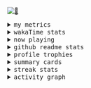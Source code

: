 [![🐙](https://hits.seeyoufarm.com/api/count/incr/badge.svg?url=https%3A%2F%2Fgithub.com%2Fktnkk%2Fhit-counter&count_bg=%23070707&title_bg=%23070707&icon=&icon_color=%23E7E7E7&title=visitors&edge_flat=true)](https://hits.seeyoufarm.com)

<details>
  <summary> <samp>my metrics</samp></summary>
  
  <br>
  
 ![🐳](https://github.com/kkhys/kkhys/blob/main/github-metrics.svg)
  
  ***
</details>

<details>
  <summary> <samp>wakaTime stats</samp></summary>
  
  <br>
  
<!--START_SECTION:waka-->
![Code Time](http://img.shields.io/badge/Code%20Time-3%2C962%20hrs%2052%20mins-blue)

**🐱 My GitHub Data** 

> 📦 5.1 MB Used in GitHub's Storage 
 > 
> 🏆 1,804 Contributions in the Year 2024
 > 
> 💼 Opted to Hire
 > 
> 📜 9 Public Repositories 
 > 
> 🔑 23 Private Repositories 
 > 
**I'm an Early 🐤** 

```text
🌞 Morning                9125 commits        ███████░░░░░░░░░░░░░░░░░░   28.23 % 
🌆 Daytime                7236 commits        ██████░░░░░░░░░░░░░░░░░░░   22.39 % 
🌃 Evening                13422 commits       ██████████░░░░░░░░░░░░░░░   41.53 % 
🌙 Night                  2537 commits        ██░░░░░░░░░░░░░░░░░░░░░░░   07.85 % 
```
📅 **I'm Most Productive on Sunday** 

```text
Monday                   4013 commits        ███░░░░░░░░░░░░░░░░░░░░░░   12.42 % 
Tuesday                  4431 commits        ███░░░░░░░░░░░░░░░░░░░░░░   13.71 % 
Wednesday                4387 commits        ███░░░░░░░░░░░░░░░░░░░░░░   13.57 % 
Thursday                 4406 commits        ███░░░░░░░░░░░░░░░░░░░░░░   13.63 % 
Friday                   4568 commits        ████░░░░░░░░░░░░░░░░░░░░░   14.13 % 
Saturday                 4812 commits        ████░░░░░░░░░░░░░░░░░░░░░   14.89 % 
Sunday                   5703 commits        ████░░░░░░░░░░░░░░░░░░░░░   17.65 % 
```


📊 **This Week I Spent My Time On** 

```text
🕑︎ Time Zone: Asia/Tokyo

💬 Programming Languages: 
Other                    45 hrs 56 mins      ███████████████░░░░░░░░░░   61.02 % 
Java                     16 hrs 37 mins      ██████░░░░░░░░░░░░░░░░░░░   22.08 % 
TypeScript               8 hrs 50 mins       ███░░░░░░░░░░░░░░░░░░░░░░   11.74 % 
HTML                     1 hr 58 mins        █░░░░░░░░░░░░░░░░░░░░░░░░   02.62 % 
Play2                    47 mins             ░░░░░░░░░░░░░░░░░░░░░░░░░   01.05 % 

🔥 Editors: 
Chrome                   45 hrs 57 mins      ███████████████░░░░░░░░░░   61.06 % 
IntelliJ IDEA            18 hrs 16 mins      ██████░░░░░░░░░░░░░░░░░░░   24.28 % 
WebStorm                 9 hrs 39 mins       ███░░░░░░░░░░░░░░░░░░░░░░   12.82 % 
Intellijidea             1 hr 23 mins        ░░░░░░░░░░░░░░░░░░░░░░░░░   01.84 % 

💻 Operating System: 
Mac                      75 hrs 16 mins      █████████████████████████   100.00 % 
```


 Last Updated on 2024/06/29 18:38:16 UTC
<!--END_SECTION:waka-->
  
  ***
</details>


<details>
  <summary> <samp>now playing</samp></summary>
  
  <br>
 
 [![🐟](https://spotify-github-profile.vercel.app/api/view?uid=31ryofms4dnv7mrohhepo4c4zgqu&cover_image=true&theme=default&show_offline=false&background_color=121212&bar_color=53b14f&bar_color_cover=false)](https://open.spotify.com/user/31ryofms4dnv7mrohhepo4c4zgqu)
  
  ***
</details>

<details>
  <summary> <samp>github readme stats</samp></summary>
  
  <br>
  
 <p align="left"> 
  <img alt="🐠" src="https://github-readme-stats.vercel.app/api?username=kkhys&count_private=true&show_icons=true&theme=dark&include_all_commits=true" />
  <img alt="🐟" src="https://github-readme-stats.vercel.app/api/top-langs/?username=kkhys&layout=compact&theme=dark&langs_count=10&hide=HTML,CSS,SCSS" />
</p>
  
  ***
</details>

<details>
  <summary> <samp>profile trophies</samp></summary>
  
  <br>
  
  [![🐬](https://github-profile-trophy.vercel.app/?username=kkhys&rank=SECRET,SSS,SS,S,AAA,AA,A&theme=darkhub&row=1&margin-w=10&no-bg=true)](https://github.com/ryo-ma/github-profile-trophy)
  
  ***
</details>

<details>
  <summary> <samp>summary cards</samp></summary>
  
  <br>
  
  ![🐋](https://github-profile-summary-cards.vercel.app/api/cards/profile-details?username=kkhys&theme=github_dark)
  ![🦑](https://github-profile-summary-cards.vercel.app/api/cards/repos-per-language?username=kkhys&theme=github_dark)
  ![🦭](https://github-profile-summary-cards.vercel.app/api/cards/most-commit-language?username=kkhys&theme=github_dark)
  ![🦀](https://github-profile-summary-cards.vercel.app/api/cards/stats?username=kkhys&theme=github_dark)
  ![🦈](https://github-profile-summary-cards.vercel.app/api/cards/productive-time?username=kkhys&theme=github_dark)
  
  ***
</details>

<details>
  <summary> <samp>streak stats</samp></summary>
  
  <br>
  
  [![🐠](http://github-readme-streak-stats.herokuapp.com?user=kkhys&theme=dark)](https://git.io/streak-stats)
  
  ***
</details>

<details>
  <summary> <samp>activity graph</samp></summary>
  
  <br>
  
  [![🐡](https://github-readme-activity-graph.vercel.app/graph?username=kkhys&theme=xcode)](https://github.com/ashutosh00710/github-readme-activity-graph)
  
  ***
</details>
